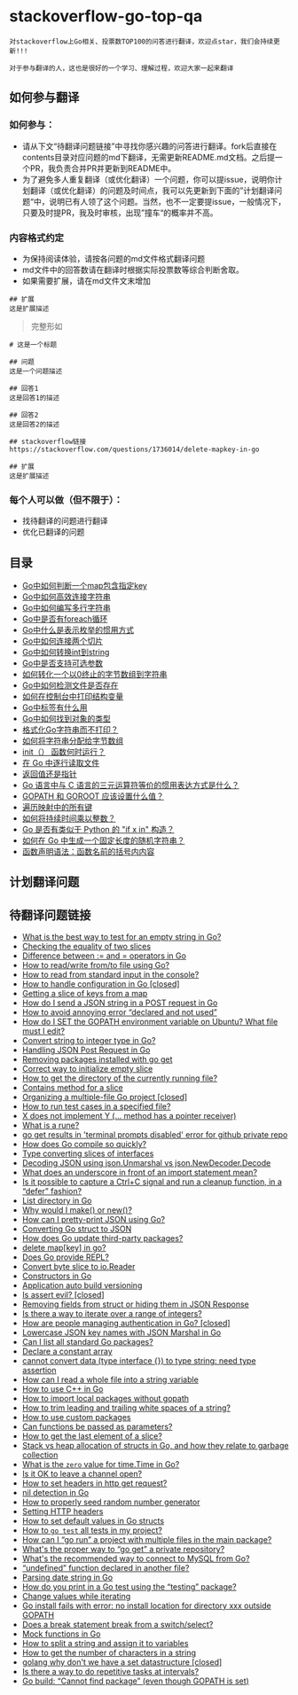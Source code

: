 # stackoverflow-go-top-qa

    对stackoverflow上Go相关、投票数TOP100的问答进行翻译，欢迎点star，我们会持续更新!!!

    对于参与翻译的人，这也是很好的一个学习、理解过程，欢迎大家一起来翻译

## 如何参与翻译
### 如何参与：
* 请从下文“待翻译问题链接”中寻找你感兴趣的问答进行翻译。fork后直接在contents目录对应问题的md下翻译，无需更新README.md文档。之后提一个PR，我负责合并PR并更新到README中。
* 为了避免多人重复翻译（或优化翻译）一个问题，你可以提issue，说明你计划翻译（或优化翻译）的问题及时间点，我可以先更新到下面的”计划翻译问题“中，说明已有人领了这个问题。当然，也不一定要提issue，一般情况下，只要及时提PR，我及时审核，出现”撞车“的概率并不高。

### 内容格式约定
* 为保持阅读体验，请按各问题的md文件格式翻译问题
* md文件中的回答数请在翻译时根据实际投票数等综合判断舍取。
* 如果需要扩展，请在md文件文末增加
```
## 扩展
这是扩展描述
```

>完整形如
```
# 这是一个标题

## 问题
这是一个问题描述

## 回答1
这是回答1的描述

## 回答2
这是回答2的描述

## stackoverflow链接
https://stackoverflow.com/questions/1736014/delete-mapkey-in-go

## 扩展
这是扩展描述
```

### 每个人可以做（但不限于）：
* 找待翻译的问题进行翻译
* 优化已翻译的问题

## 目录
* [Go中如何判断一个map包含指定key](contents/how-to-check-if-a-map-contains-a-key-in-go.md)
* [Go中如何高效连接字符串](contents/how-to-efficiently-concatenate-strings-in-go.md)
* [Go中如何编写多行字符串](contents/how-do-you-write-multiline-strings-in-go.md)
* [Go中是否有foreach循环](contents/is-there-a-foreach-loop-in-go.md)
* [Go中什么是表示枚举的惯用方式](contents/what-is-an-idiomatic-way-of-representing-enums-in-go.md)
* [Go中如何连接两个切片](contents/concatenate-two-slices-in-go.md)
* [Go中如何转换int到string](contents/how-to-convert-an-int-value-to-string-in-go.md)
* [Go中是否支持可选参数](contents/optional-parameters-in-go.md)
* [如何转化一个以0终止的字节数组到字符串](contents/how-can-i-convert-a-zero-terminated-byte-array-to-string.md)
* [Go中如何检测文件是否存在](contents/how-to-check-if-a-file-exists-in-go.md)
* [如何在控制台中打印结构变量](contents/how-to-print-struct-variables-in-console.md)
* [Go中标签有什么用](contents/what-are-the-uses-for-tags-in-go.md)
* [Go中如何找到对象的类型](contents/how-to-find-the-type-of-an-object-in-go.md)
* [格式化Go字符串而不打印？](contents/format-a-go-string-without-printing.md)
* [如何将字符串分配给字节数组](contents/how-to-assign-string-to-bytes-array.md)
* [init（） 函数何时运行？](contents/when-is-the-init-function-run.md)
* [在 Go 中逐行读取文件](contents/reading-a-file-line-by-line-in-go.md)
* [返回值还是指针](contents/pointers-vs-values-in-parameters-and-return-values.md)
* [Go 语言中与 C 语言的三元运算符等价的惯用表达方式是什么？](contents/what-is-the-idiomatic-go-equivalent-of-cs-ternary-operator.md)
* [GOPATH 和 GOROOT 应该设置什么值？](contents/what-should-be-the-values-of-gopath-and-goroot.md)
* [遍历映射中的所有键](contents/iterating-over-all-the-keys-of-a-map.md)
* [如何将持续时间乘以整数？](contents/how-to-multiply-duration-by-integer.md)
* [Go 是否有类似于 Python 的 "if x in" 构造？](contents/does-go-have-if-x-in-construct-similar-to-python.md)
* [如何在 Go 中生成一个固定长度的随机字符串？](contents/how-to-generate-a-random-string-of-a-fixed-length-in-go.md)
* [函数声明语法：函数名前的括号内内容](contents/function-declaration-syntax-things-in-parenthesis-before-function-name.md)
## 计划翻译问题

## 待翻译问题链接
* [What is the best way to test for an empty string in Go?](https://stackoverflow.com/questions/18594330/what-is-the-best-way-to-test-for-an-empty-string-in-go)
* [Checking the equality of two slices](https://stackoverflow.com/questions/15311969/checking-the-equality-of-two-slices)
* [Difference between := and = operators in Go](https://stackoverflow.com/questions/17891226/difference-between-and-operators-in-go)
* [How to read/write from/to file using Go?](https://stackoverflow.com/questions/1821811/how-to-read-write-from-to-file-using-go)
* [How to read from standard input in the console?](https://stackoverflow.com/questions/20895552/how-to-read-from-standard-input-in-the-console)
* [How to handle configuration in Go [closed]](https://stackoverflow.com/questions/16465705/how-to-handle-configuration-in-go)
* [Getting a slice of keys from a map](https://stackoverflow.com/questions/21362950/getting-a-slice-of-keys-from-a-map)
* [How do I send a JSON string in a POST request in Go](https://stackoverflow.com/questions/24455147/how-do-i-send-a-json-string-in-a-post-request-in-go)
* [How to avoid annoying error “declared and not used”](https://stackoverflow.com/questions/21743841/how-to-avoid-annoying-error-declared-and-not-used)
* [How do I SET the GOPATH environment variable on Ubuntu? What file must I edit?](https://stackoverflow.com/questions/21001387/how-do-i-set-the-gopath-environment-variable-on-ubuntu-what-file-must-i-edit)
* [Convert string to integer type in Go?](https://stackoverflow.com/questions/4278430/convert-string-to-integer-type-in-go)
* [Handling JSON Post Request in Go](https://stackoverflow.com/questions/15672556/handling-json-post-request-in-go)
* [Removing packages installed with go get](https://stackoverflow.com/questions/13792254/removing-packages-installed-with-go-get)
* [Correct way to initialize empty slice](https://stackoverflow.com/questions/29164375/correct-way-to-initialize-empty-slice)
* [How to get the directory of the currently running file?](https://stackoverflow.com/questions/18537257/how-to-get-the-directory-of-the-currently-running-file)
* [Contains method for a slice](https://stackoverflow.com/questions/10485743/contains-method-for-a-slice)
* [Organizing a multiple-file Go project [closed]](https://stackoverflow.com/questions/9985559/organizing-a-multiple-file-go-project)
* [How to run test cases in a specified file?](https://stackoverflow.com/questions/16935965/how-to-run-test-cases-in-a-specified-file)
* [X does not implement Y (… method has a pointer receiver)](https://stackoverflow.com/questions/40823315/x-does-not-implement-y-method-has-a-pointer-receiver)
* [What is a rune?](https://stackoverflow.com/questions/19310700/what-is-a-rune)
* [go get results in 'terminal prompts disabled' error for github private repo](https://stackoverflow.com/questions/32232655/go-get-results-in-terminal-prompts-disabled-error-for-github-private-repo)
* [How does Go compile so quickly?](https://stackoverflow.com/questions/2976630/how-does-go-compile-so-quickly)
* [Type converting slices of interfaces](https://stackoverflow.com/questions/12753805/type-converting-slices-of-interfaces)
* [Decoding JSON using json.Unmarshal vs json.NewDecoder.Decode](https://stackoverflow.com/questions/21197239/decoding-json-using-json-unmarshal-vs-json-newdecoder-decode)
* [What does an underscore in front of an import statement mean?](https://stackoverflow.com/questions/21220077/what-does-an-underscore-in-front-of-an-import-statement-mean)
* [Is it possible to capture a Ctrl+C signal and run a cleanup function, in a “defer” fashion?](https://stackoverflow.com/questions/11268943/is-it-possible-to-capture-a-ctrlc-signal-and-run-a-cleanup-function-in-a-defe)
* [List directory in Go](https://stackoverflow.com/questions/14668850/list-directory-in-go)
* [Why would I make() or new()?](https://stackoverflow.com/questions/9320862/why-would-i-make-or-new)
* [How can I pretty-print JSON using Go?](https://stackoverflow.com/questions/19038598/how-can-i-pretty-print-json-using-go)
* [Converting Go struct to JSON](https://stackoverflow.com/questions/8270816/converting-go-struct-to-json)
* [How does Go update third-party packages?](https://stackoverflow.com/questions/10383498/how-does-go-update-third-party-packages)
* [delete map[key] in go?](https://stackoverflow.com/questions/1736014/delete-mapkey-in-go)
* [Does Go provide REPL?](https://stackoverflow.com/questions/8513609/does-go-provide-repl)
* [Convert byte slice to io.Reader](https://stackoverflow.com/questions/29746123/convert-byte-slice-to-io-reader)
* [Constructors in Go](https://stackoverflow.com/questions/18125625/constructors-in-go)
* [Application auto build versioning](https://stackoverflow.com/questions/11354518/application-auto-build-versioning)
* [Is assert evil? [closed]](https://stackoverflow.com/questions/1854302/is-assert-evil)
* [Removing fields from struct or hiding them in JSON Response](https://stackoverflow.com/questions/17306358/removing-fields-from-struct-or-hiding-them-in-json-response)
* [Is there a way to iterate over a range of integers?](https://stackoverflow.com/questions/21950244/is-there-a-way-to-iterate-over-a-range-of-integers)
* [How are people managing authentication in Go? [closed]](https://stackoverflow.com/questions/25218903/how-are-people-managing-authentication-in-go)
* [Lowercase JSON key names with JSON Marshal in Go](https://stackoverflow.com/questions/11693865/lowercase-json-key-names-with-json-marshal-in-go)
* [Can I list all standard Go packages?](https://stackoverflow.com/questions/55807322/can-i-list-all-standard-go-packages)
* [Declare a constant array](https://stackoverflow.com/questions/13137463/declare-a-constant-array)
* [cannot convert data (type interface {}) to type string: need type assertion](https://stackoverflow.com/questions/14289256/cannot-convert-data-type-interface-to-type-string-need-type-assertion)
* [How can I read a whole file into a string variable](https://stackoverflow.com/questions/13514184/how-can-i-read-a-whole-file-into-a-string-variable)
* [How to use C++ in Go](https://stackoverflow.com/questions/1713214/how-to-use-c-in-go)
* [How to import local packages without gopath](https://stackoverflow.com/questions/17539407/how-to-import-local-packages-without-gopath)
* [How to trim leading and trailing white spaces of a string?](https://stackoverflow.com/questions/22688010/how-to-trim-leading-and-trailing-white-spaces-of-a-string)
* [How to use custom packages](https://stackoverflow.com/questions/15049903/how-to-use-custom-packages)
* [Can functions be passed as parameters?](https://stackoverflow.com/questions/12655464/can-functions-be-passed-as-parameters)
* [How to get the last element of a slice?](https://stackoverflow.com/questions/22535775/how-to-get-the-last-element-of-a-slice)
* [Stack vs heap allocation of structs in Go, and how they relate to garbage collection](https://stackoverflow.com/questions/10866195/stack-vs-heap-allocation-of-structs-in-go-and-how-they-relate-to-garbage-collec)
* [What is the `zero` value for time.Time in Go?](https://stackoverflow.com/questions/23051973/what-is-the-zero-value-for-time-time-in-go)
* [Is it OK to leave a channel open?](https://stackoverflow.com/questions/8593645/is-it-ok-to-leave-a-channel-open)
* [How to set headers in http get request?](https://stackoverflow.com/questions/12864302/how-to-set-headers-in-http-get-request)
* [nil detection in Go](https://stackoverflow.com/questions/20240179/nil-detection-in-go)
* [How to properly seed random number generator](https://stackoverflow.com/questions/12321133/how-to-properly-seed-random-number-generator)
* [Setting HTTP headers](https://stackoverflow.com/questions/12830095/setting-http-headers)
* [How to set default values in Go structs](https://stackoverflow.com/questions/37135193/how-to-set-default-values-in-go-structs)
* [How to `go test` all tests in my project?](https://stackoverflow.com/questions/16353016/how-to-go-test-all-tests-in-my-project)
* [How can I “go run” a project with multiple files in the main package?](https://stackoverflow.com/questions/28081486/how-can-i-go-run-a-project-with-multiple-files-in-the-main-package)
* [What's the proper way to “go get” a private repository?](https://stackoverflow.com/questions/27500861/whats-the-proper-way-to-go-get-a-private-repository)
* [What's the recommended way to connect to MySQL from Go?](https://stackoverflow.com/questions/11353679/whats-the-recommended-way-to-connect-to-mysql-from-go)
* [“undefined” function declared in another file?](https://stackoverflow.com/questions/28153203/undefined-function-declared-in-another-file)
* [Parsing date string in Go](https://stackoverflow.com/questions/25845172/parsing-date-string-in-go)
* [How do you print in a Go test using the “testing” package?](https://stackoverflow.com/questions/23205419/how-do-you-print-in-a-go-test-using-the-testing-package)
* [Change values while iterating](https://stackoverflow.com/questions/15945030/change-values-while-iterating)
* [Go install fails with error: no install location for directory xxx outside GOPATH](https://stackoverflow.com/questions/18149601/go-install-fails-with-error-no-install-location-for-directory-xxx-outside-gopat)
* [Does a break statement break from a switch/select?](https://stackoverflow.com/questions/11104085/does-a-break-statement-break-from-a-switch-select)
* [Mock functions in Go](https://stackoverflow.com/questions/19167970/mock-functions-in-go)
* [How to split a string and assign it to variables](https://stackoverflow.com/questions/16551354/how-to-split-a-string-and-assign-it-to-variables)
* [How to get the number of characters in a string](https://stackoverflow.com/questions/12668681/how-to-get-the-number-of-characters-in-a-string)
* [golang why don't we have a set datastructure [closed]](https://stackoverflow.com/questions/34018908/golang-why-dont-we-have-a-set-datastructure)
* [Is there a way to do repetitive tasks at intervals?](https://stackoverflow.com/questions/16466320/is-there-a-way-to-do-repetitive-tasks-at-intervals)
* [Go build: “Cannot find package” (even though GOPATH is set)](https://stackoverflow.com/questions/13214029/go-build-cannot-find-package-even-though-gopath-is-set)
